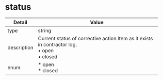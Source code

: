 # status
| Detail | Value |
| ------ | ----- |
| type | string |
| description | Current status of corrective action Item as it exists in contractor log.<br/> • open<br/> • closed |
| enum | * open<br/>* closed |
